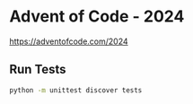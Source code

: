 # Advent of Code - 2024

https://adventofcode.com/2024

## Run Tests

```bash
python -m unittest discover tests
```
